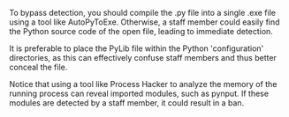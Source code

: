 To bypass detection, you should compile the .py file into a single .exe file using a tool like AutoPyToExe. Otherwise, a staff member could easily find the Python source code of the open file, leading to immediate detection.

It is preferable to place the PyLib file within the Python 'configuration' directories, as this can effectively confuse staff members and thus better conceal the file.

Notice that using a tool like Process Hacker to analyze the memory of the running process can reveal imported modules, such as pynput. If these modules are detected by a staff member, it could result in a ban.
